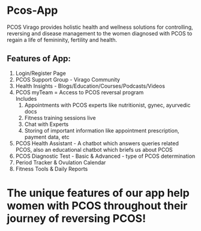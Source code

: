 # Pcos-App
PCOS Virago provides holistic health and wellness solutions for controlling, reversing and disease management to the women diagnosed with PCOS to regain a life of femininity, fertility and health.  
## Features of App:  
1) Login/Register Page  
2) PCOS Support Group - Virago Community  
3) Health Insights - Blogs/Education/Courses/Podcasts/Videos  
4) PCOS myTeam = Access to PCOS reversal program  
    Includes  
    1) Appointments with PCOS experts like nutritionist, gynec, ayurvedic docs  
    2) Fitness training sessions live  
    3) Chat with Experts  
    4) Storing of important information like appointment prescription, payment data, etc  
5) PCOS Health Assistant - A chatbot which answers queries related PCOS, also an
educational chatbot which briefs us about PCOS  
6) PCOS Diagnostic Test - Basic & Advanced - type of PCOS determination  
7) Period Tracker & Ovulation Calendar  
8) Fitness Tools & Daily Reports  

# The unique features of our app help women with PCOS throughout their journey of reversing PCOS!  
